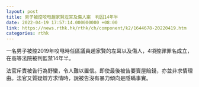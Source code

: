 ```yaml
---
layout: post
title: 男子被控咬甩趙家賢左耳及傷人案　判囚14年半
date: 2022-04-19 17:57:14.000000000 +08:00
link: https://news.rthk.hk/rthk/ch/component/k2/1644678-20220419.htm
categories: rthk
---
```


一名男子被控2019年咬甩時任區議員趙家賢的左耳以及傷人，4項控罪罪名成立，在高等法院被判監禁14年半。

法官斥責被告行為野蠻，令人難以置信。即使最後被告要賣屋賠錢，亦並非求情理由。法官又質疑辯方求情時，說被告沒有暴力傾向是隱瞞事實。
